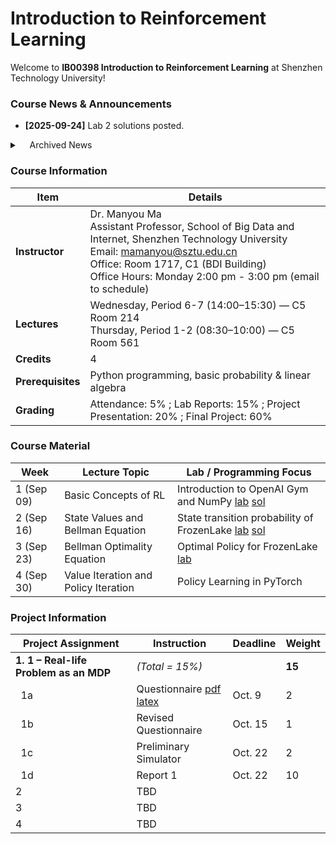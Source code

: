 #  Introduction to Reinforcement Learning

Welcome to **IB00398 Introduction to Reinforcement Learning** at Shenzhen Technology University!  

### Course News & Announcements
- **[2025-09-24]** Lab 2 solutions posted. <br>

<details>
<summary>&nbsp;&nbsp;&nbsp;&nbsp;Archived News</summary>
    - **[2025-09-23]** Lecture on September 24 is cancelled due to the typhoon landing. Stay safe everyone! <br>
    - **[2025-09-18]** Lab 1 solutions posted. <br>
    - **[2025-09-17]** Course GitHub repo opened. <br>

</details>

### Course Information 

| **Item**          | **Details** |
|-------------------|-------------|
| **Instructor**    | Dr. Manyou Ma <br> Assistant Professor, School of Big Data and Internet, Shenzhen Technology University <br> Email: [mamanyou@sztu.edu.cn](mailto:mamanyou@sztu.edu.cn) <br> Office: Room 1717, C1 (BDI Building) <br> Office Hours: Monday 2:00 pm - 3:00 pm (email to schedule) |
| **Lectures**      | Wednesday, Period 6-7 (14:00–15:30) — C5 Room 214 <br> Thursday, Period 1-2 (08:30–10:00) — C5 Room 561 |
| **Credits**       | 4 |
| **Prerequisites** | Python programming, basic probability & linear algebra |
| **Grading**       | Attendance: 5% ; Lab Reports: 15% ; Project Presentation: 20% ; Final Project: 60% |


### Course Material 
| Week | Lecture Topic | Lab / Programming Focus |
|--------|------------------|------------------------|
| 1 (Sep 09)| Basic Concepts of RL |  Introduction to OpenAI Gym and NumPy [lab](https://github.com/manyouma/DRL_sztu/blob/main/labs/Lab01_frozenLake_intro.ipynb) [sol](https://github.com/manyouma/DRL_sztu/blob/main/labs/Lab01_frozenLake_intro_ans.ipynb)|
| 2 (Sep 16)| State Values and Bellman Equation | State transition probability of FrozenLake [lab](https://github.com/manyouma/DRL_sztu/blob/main/labs/Lab02_frozenLake_MDP.ipynb) [sol](https://github.com/manyouma/DRL_sztu/blob/main/labs/Lab02_frozenLake_MDP_sol.ipynb)|
| 3 (Sep 23)| Bellman Optimality Equation | Optimal Policy for FrozenLake [lab](https://github.com/manyouma/DRL_sztu/blob/main/labs/Lab03_frozenLake_optimal.ipynb)|
| 4 (Sep 30)| Value Iteration and Policy Iteration | Policy Learning in PyTorch|


### Project Information
| Project Assignment | Instruction | Deadline | Weight |
|--------------------|-------------|----------|--------|
| **1. 1 – Real-life Problem as an MDP** | *(Total = 15%)* |  | **15** |
| &nbsp;&nbsp;1a| Questionnaire [pdf](https://github.com/manyouma/DRL_sztu/blob/main/project_guide/instr_project01a.pdf) [latex](https://github.com/manyouma/DRL_sztu/blob/main/project_guide/version01.tex) | Oct. 9  | 2 |
| &nbsp;&nbsp;1b | Revised Questionnaire| Oct. 15 | 1 |
| &nbsp;&nbsp;1c | Preliminary Simulator| Oct. 22 | 2 |
| &nbsp;&nbsp;1d | Report 1 | Oct. 22  | 10 |
| 2 | TBD |  |  |
| 3 | TBD |  |  |
| 4 | TBD |  |  |